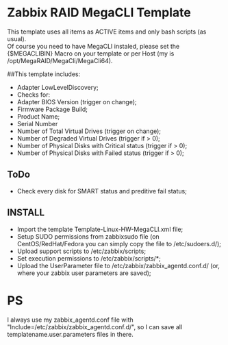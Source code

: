 # Zabbix RAID MegaCLI Template

This template uses all items as ACTIVE items and only bash scripts (as usual). <br>
Of course you need to have MegaCLI instaled, please set the {$MEGACLIBIN} Macro on your template or per Host (my is /opt/MegaRAID/MegaCli/MegaCli64).<br>

##This template includes:
* Adapter LowLevelDiscovery;
* Checks for:
 * Adapter BIOS Version (trigger on change);
 * Firmware Package Build;
 * Product Name;
 * Serial Number
 * Number of Total Virtual Drives (trigger on change);
 * Number of Degraded Virtual Drives (trigger if > 0);
 * Number of Physical Disks with Critical status (trigger if > 0);
 * Number of Physical Disks with Failed status (trigger if > 0);

## ToDo
* Check every disk for SMART status and preditive fail status;

## INSTALL
* Import the template Template-Linux-HW-MegaCLI.xml file;
* Setup SUDO permissions from zabbixsudo file (on CentOS/RedHat/Fedora you can simply copy the file to /etc/sudoers.d/);
* Upload support scripts to /etc/zabbix/scripts;
* Set execution permissions to /etc/zabbix/scripts/*;
* Upload the UserParameter file to /etc/zabbix/zabbix_agentd.conf.d/ (or, where your zabbix user parameters are saved);

# PS
I always use my zabbix_agentd.conf file with "Include=/etc/zabbix/zabbix_agentd.conf.d/", so I can save all templatename.user.parameters files in there.

